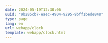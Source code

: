 ```yaml
---
date: 2024-05-19T12:30:06
uuid: "9b285cb7-eaec-4904-9295-9bff1bede848"
type: page
lang: en
url: webapp/clock
template: webapp/clock.html
---
```


